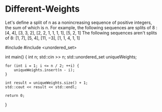 # Different-Weights
Let's define a split of n as a nonincreasing sequence of positive integers, the sum of which is n. For example, the following sequences are splits of 8 : [4, 4], [3, 3, 2], [2, 2, 1, 1, 1, 1], [5, 2, 1] The following sequences aren't splits of 8: [1, 7], [5, 4], [11, −3], [1, 1, 4, 1, 1] 


#include <iostream>
#include <unordered_set>

int main() {
    int n;
    std::cin >> n;
    std::unordered_set<int> uniqueWeights;

    for (int i = 1; i <= n / 2; ++i) {
        uniqueWeights.insert(n - i);
    }

    int result = uniqueWeights.size() + 1;
    std::cout << result << std::endl;

    return 0;
}
